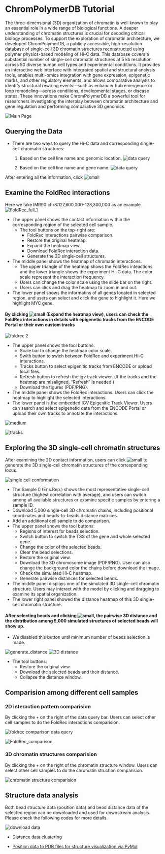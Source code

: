# ChromPolymerDB Tutorial

The three-dimensional (3D) organization of chromatin is well known to play an essential role in a wide range of biological functions. A deeper understanding of chromatin structures is crucial for decoding critical biology processes. To support the exploration of chromatin architecture, we developed ChromPolymerDB, a publicly accessible, high-resolution database of single-cell 3D chromatin structures reconstructed using polymer physics-based modeling of Hi-C data. This database covers a substantial number of single-cell chromatin structures at 5 kb resolution across 50 diverse human cell types and experimental conditions. It provides an interactive web interface with integrated spatial and structural analysis tools, enables multi-omics integration with gene expression, epigenetic marks, and other regulatory elements, and allows comparative analysis to identify structural rewiring events—such as enhancer hub emergence or loop remodeling—across conditions, developmental stages, or disease states. These innovations make ChromPolymerDB a powerful tool for researchers investigating the interplay between chromatin architecture and gene regulation and performing comparative 3D genomics.

![Main Page](./tutorial_images/home_page.png)


## Querying the Data

- There are two ways to query the Hi-C data and corresponding single-cell chromatin structures:
  1. Based on the cell line name and genomic location.
     ![data query](./tutorial_images/data_query_short.png)

  2. Based on the cell line name and gene name.
     ![data query](./tutorial_images/data_query_gene_short.png)

After entering all the information, click ![small](./tutorial_images/show_heatmap.png)

## Examine the FoldRec interactions

Here we take IMR90 chr8:127,600,000-128,300,000 as an example.
![FoldRec_full_1](./tutorial_images/FoldRec_full_1.png)

- The upper panel shows the contact information within the corresponding region of the selected cell sample. 
   - The tool buttons on the top-right are:
      - FoldRec interactions pairwise comparison.
      - Restore the original heatmap.
      - Expand the heatmap view.
      - Download FoldRec interaction data.
      - Generate the 3D single-cell structures. 
- The middle panel shows the heatmap of chromatin interactions. 
   - The upper triangle of the heatmap shows the FoldRec inteactions and the lower triangle shows the experiment Hi-C data. The color scale represent the interaction frequency. 
   - Users can change the color scale using the slide bar on the right.
   - Users can click and drag the heatmap to zoom in and out.
- The lower panel shows the informatins of all genes located in selected region, and users can select and click the gene to highlight it. Here we highlight MYC gene.

#### By clicking ![small](./tutorial_images/expand_button.png) (Expand the heatmap view), users can check the FoldRec interactions in details with epigenetic tracks from the ENCODE Portal or their own custom tracks

![foldrec 2](./tutorial_images/FoldRec2_full.png)

- The upper panel shows the tool buttons:
   - Scale bar to change the heatmap color scale. 
   - Swith button to swich between FoldRec and experiment Hi-C interactions.
   - Tracks button to select epigenitic tracks from ENCODE or upload local files.
   - Refresh button to refresh the igv track viewer. (If the tracks and the heatmap are misaligned, “Refresh” is needed.)
   - Download the figures (PDF/PNG).
- The middle panel shows the FoldRec interactions. Users can click the heatmap to highlight the selected interactions.
- The lower panel is the embedded IGV Epigenitic Track Viewer. Users can search and select epigenetic data from the ENCODE Portal or upload their own tracks to annotate the interactions.

![medium](./tutorial_images/tracks.png)

![tracks](./tutorial_images/tracks_details.png)


## Exploring the 3D single-cell chromatin structures
After examining the 2D contact information, users can click ![small](./tutorial_images/3D_Structure.png) to generate the 3D single-cell chromatin structures of the corresponding locus.

![single cell conformation](./tutorial_images/single_cell_conformation.png)

- The Sample 0 (Ens.Rep.) shows the most representative single-cell structure (highest correlation with average), and users can switch among all available structures or examine specific samples by entering a sample ID.
- Download 5,000 single-cell 3D chromatin chains, including positional coordinates and beads-to-beads distance matrices.
- Add an additional cell sample to do comparison.
- The upper panel shows the tool buttons:
   - Regions of interest for beads selection.
   - Switch button to switch the TSS of the gene and whole selected gene.
   - Change the color of the selected beads.
   - Clear the bead selections.
   - Restore the original view.
   - Download the 3D chromosome image (PDF/PNG). User can also change the background color the chains before download the image.
   - Check the simulated Hi-C heatmap.
   - Generate pairwise distances for selected beads.
- The middle panel displays one of the simulated 3D single-cell chromatin structure. Users may interact with the model by clicking and dragging to examine its spatial organization.
- The lower right panel showed the distance heatmap of this 3D single-cell chromatin structure.

#### After selecting beads and clicking ![small](./tutorial_images/generate_distance_logo.png), the pairwise 3D distance and the distribution among 5,000 simulated structures of selected beads will show up.
- We disabled this button until minimum number of beads selection is made. 

![generate_distance](./tutorial_images/generate_distance.png)
![3D distance](./tutorial_images/3D_distance.png)

- The tool buttons:
   - Restore the original view.
   - Download the selected beads and their distance.
   - Collapse the distance window.


## Comparision among different cell samples

### 2D interaction pattern comparision

By clicking the + on the right of the data query bar. Users can select other cell samples to do the FoldRec interactions comparision.

![foldrec comparison data query](./tutorial_images/FoldRec_comparision_data_query.png)

![FoldRec_comparison](./tutorial_images/FoldRec_comparision.png)

### 3D chromatin structures comparision 

By clicking the + on the right of the chromatin structure window. Users can select other cell samples to do the chromatin struction comparision.

![chromatin structure comparision](./tutorial_images/chromatin_structure_comparision.png)


## Structure data analysis

Both bead structure data (position data) and bead distance data of the selected region can be downloaded and used for downstream analysis. Please check the following codes for more details.

![download data](./tutorial_images/data_download.png)

- [Distance data clustering](https://github.com/ldu3/ChromPolymerDB_tutorial/blob/main/scr/clustering.ipynb)

- [Position data to PDB files for structure visualization via PyMol](https://github.com/ldu3/ChromPolymerDB_tutorial/blob/main/scr/position_data_visualizaion.ipynb)
